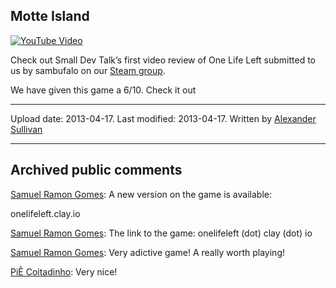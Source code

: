 ## Motte Island

[![YouTube Video](https://img.youtube.com/vi/GnFwwLM-ldo/0.jpg)](https://www.youtube.com/watch?v=GnFwwLM-ldo)

Check out Small Dev Talk’s first video review of One Life Left submitted to us by sambufalo on our [Steam group](https://steamcommunity.com/groups/SmallDevTalk). 

We have given this game a 6/10. Check it out

----
Upload date: 2013-04-17. Last modified: 2013-04-17. Written by [Alexander Sullivan](https://twitter.com/AlexJSully)

-----
## Archived public comments
[Samuel Ramon Gomes](https://www.youtube.com/channel/UCV8QgC0Zc8AdRWIOeAPAFFQ): A new version on the game is available:

onelifeleft.clay.io

[Samuel Ramon Gomes](https://www.youtube.com/channel/UCV8QgC0Zc8AdRWIOeAPAFFQ): The link to the game: onelifeleft (dot) clay (dot) io

[Samuel Ramon Gomes](https://www.youtube.com/channel/UCV8QgC0Zc8AdRWIOeAPAFFQ): Very adictive game! A really worth playing!

[PiÊ Coitadinho](https://www.youtube.com/channel/UCBpkvyzEa87UjfLOy_tvItA): Very nice!